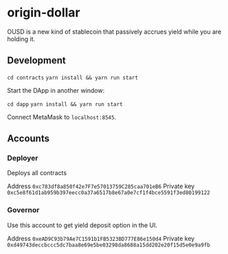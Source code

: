 # origin-dollar

OUSD is a new kind of stablecoin that passively accrues yield while you are holding it.


## Development

`cd contracts`
`yarn install && yarn run start`

Start the DApp in another window:

`cd dapp`
`yarn install && yarn run start`

Connect MetaMask to `localhost:8545`.

## Accounts

### Deployer

Deploys all contracts

Address `0xc783df8a850f42e7F7e57013759C285caa701eB6`
Private key `0xc5e8f61d1ab959b397eecc0a37a6517b8e67a0e7cf1f4bce5591f3ed80199122`

### Governor

Use this account to get yield deposit option in the UI.

Address `0xeAD9C93b79Ae7C1591b1FB5323BD777E86e150d4`
Private key `0xd49743deccbccc5dc7baa8e69e5be03298da8688a15dd202e20f15d5e0e9a9fb`
